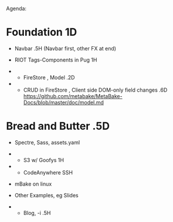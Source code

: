 


Agenda:

Foundation 1D
==========


- Navbar .5H (Navbar first, other FX at end)

- RIOT Tags-Components in Pug 1H


- *  FireStore ,  Model .2D


- * CRUD in  FireStore , Client side DOM-only field changes .6D
https://github.com/metabake/MetaBake-Docs/blob/master/doc/model.md 


Bread and Butter .5D
==================

- Spectre, Sass, assets.yaml

- * S3 w/ Goofys  1H

- * CodeAnywhere SSH

- mBake on linux

- Other Examples, eg Slides

- * Blog, -i .5H

